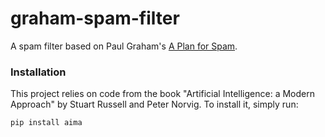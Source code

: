 # graham-spam-filter

A spam filter based on Paul Graham's [A Plan for Spam](http://www.paulgraham.com/spam.html).

### Installation

This project relies on code from the book "Artificial Intelligence: a Modern Approach" by Stuart Russell and Peter Norvig.
To install it, simply run:

```bash
pip install aima
```
